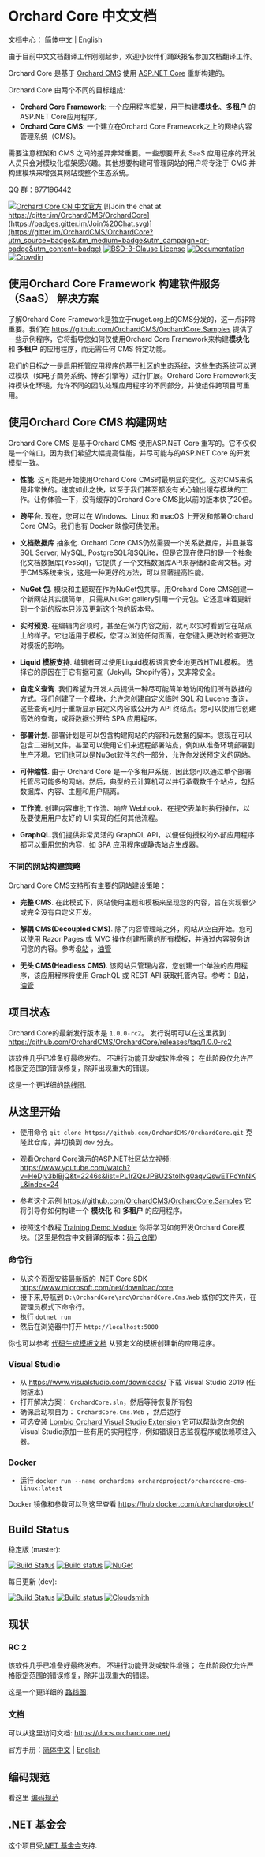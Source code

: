 # Orchard Core 中文文档

文档中心： [简体中文](https://docs.orchardcore.net/zh_CN/dev/) | [English](https://docs.orchardcore.net/en/dev/)

由于目前中文文档翻译工作刚刚起步，欢迎小伙伴们踊跃报名参加文档翻译工作。


Orchard Core 是基于 [Orchard CMS](https://github.com/OrchardCMS/Orchard) 使用 [ASP.NET Core](https://docs.microsoft.com/aspnet/core/) 重新构建的。

Orchard Core 由两个不同的目标组成:

- **Orchard Core Framework**: 一个应用程序框架，用于构建**模块化**、**多租户** 的ASP.NET Core应用程序。
- **Orchard Core CMS**: 一个建立在Orchard Core Framework之上的网络内容管理系统（CMS)。

需要注意框架和 CMS 之间的差异非常重要。一些想要开发 SaaS 应用程序的开发人员只会对模块化框架感兴趣。其他想要构建可管理网站的用户将专注于 CMS 并构建模块来增强其网站或整个生态系统。

QQ 群：877196442

[![Orchard Core CN 中文官方](https://pub.idqqimg.com/wpa/images/group.png)](//shang.qq.com/wpa/qunwpa?idkey=48721591a71ee7586316604a7a4ee99d26fd977c6120370a06585085a5936f62)
[![Join the chat at https://gitter.im/OrchardCMS/OrchardCore](https://badges.gitter.im/Join%20Chat.svg)](https://gitter.im/OrchardCMS/OrchardCore?utm_source=badge&utm_medium=badge&utm_campaign=pr-badge&utm_content=badge)
[![BSD-3-Clause License](https://img.shields.io/badge/license-BSD--3--Clause-blue.svg)](https://github.com/OrchardCMS/OrchardCore/blob/master/LICENSE)
[![Documentation](https://readthedocs.org/projects/orchardcore/badge/)](https://docs.orchardcore.net/)
[![Crowdin](https://badges.crowdin.net/orchard-core/localized.svg)](https://crowdin.com/project/orchard-core)

## 使用Orchard Core Framework 构建软件服务 （SaaS） 解决方案 

了解Orchard Core Framework是独立于nuget.org上的CMS分发的，这一点非常重要。我们在 <https://github.com/OrchardCMS/OrchardCore.Samples> 提供了一些示例程序，它将指导您如何仅使用Orchard Core Framework来构建**模块化** 和 **多租户** 的应用程序，而无需任何 CMS 特定功能。

我们的目标之一是启用托管应用程序的基于社区的生态系统，这些生态系统可以通过模块（如电子商务系统、博客引擎等）进行扩展。Orchard Core Framework支持模块化环境，允许不同的团队处理应用程序的不同部分，并使组件跨项目可重用。

## 使用Orchard Core CMS 构建网站 

Orchard Core CMS 是基于Orchard CMS 使用ASP.NET Core 重写的。它不仅仅是一个端口，因为我们希望大幅提高性能，并尽可能与的ASP.NET Core 的开发模型一致。

- **性能**. 这可能是开始使用Orchard Core CMS时最明显的变化。这对CMS来说是非常快的。速度如此之快，以至于我们甚至都没有关心输出缓存模块的工作。让你体验一下，没有缓存的Orchard Core CMS比以前的版本快了20倍。

- **跨平台**. 现在，您可以在 Windows、Linux 和 macOS 上开发和部署Orchard Core CMS。我们也有 Docker 映像可供使用。

- **文档数据库** 抽象化. Orchard Core CMS仍然需要一个关系数据库，并且兼容SQL Server, MySQL, PostgreSQL和SQLite，但是它现在使用的是一个抽象化文档数据库(YesSql)，它提供了一个文档数据库API来存储和查询文档。对于CMS系统来说，这是一种更好的方法，可以显著提高性能。

- **NuGet 包**. 模块和主题现在作为NuGet包共享。用Orchard Core CMS创建一个新网站其实很简单，只需从NuGet gallery引用一个元包。它还意味着更新到一个新的版本只涉及更新这个包的版本号。

- **实时预览**. 在编辑内容项时，甚至在保存内容之前，就可以实时看到它在站点上的样子。它也适用于模板，您可以浏览任何页面，在您键入更改时检查更改对模板的影响。

- **Liquid 模板支持**. 编辑者可以使用Liquid模板语言安全地更改HTML模板。 选择它的原因在于它有据可查（Jekyll，Shopify等），又非常安全。

- **自定义查询**. 我们希望为开发人员提供一种尽可能简单地访问他们所有数据的方式。我们创建了一个模块，允许您创建自定义临时 SQL 和 Lucene 查询，这些查询可用于重新显示自定义内容或公开为 API 终结点。您可以使用它创建高效的查询，或将数据公开给 SPA 应用程序。

- **部署计划**. 部署计划是可以包含构建网站的内容和元数据的脚本。您现在可以包含二进制文件，甚至可以使用它们来远程部署站点，例如从准备环境部署到生产环境。它们也可以是NuGet软件包的一部分，允许你发送预定义的网站。

- **可伸缩性**. 由于 Orchard Core 是一个多租户系统，因此您可以通过单个部署托管尽可能多的网站。然后，典型的云计算机可以并行承载数千个站点，包括数据库、内容、主题和用户隔离。

- **工作流**. 创建内容审批工作流、响应 Webhook、在提交表单时执行操作，以及要使用用户友好的 UI 实现的任何其他流程。

- **GraphQL**.我们提供非常灵活的 GraphQL API，以便任何授权的外部应用程序都可以重用您的内容，如 SPA 应用程序或静态站点生成器。

### 不同的网站构建策略

Orchard Core CMS支持所有主要的网站建设策略：

- **完整 CMS**. 在此模式下，网站使用主题和模板来呈现您的内容，旨在实现很少或完全没有自定义开发。

- **解耦 CMS(Decoupled CMS)**. 除了内容管理端之外，网站从空白开始。您可以使用 Razor Pages 或 MVC 操作创建所需的所有模板，并通过内容服务访问您的内容。参考:[B站](https://www.bilibili.com/video/BV1nE411M7FV?from=search&seid=808810272737390403)  ，[油管](https://www.youtube.com/watch?v=yWpz8p-oaKg)

- **无头 CMS(Headless CMS)**. 该网站只管理内容，您创建一个单独的应用程序，该应用程序将使用 GraphQL 或 REST API 获取托管内容。参考： [B站](https://www.bilibili.com/video/BV15E411s7kz?from=search&seid=16124424122784013302)，[油管](https://www.youtube.com/watch?v=4o9zG17cfa0)

## 项目状态

Orchard Core的最新发行版本是 `1.0.0-rc2`。
发行说明可以在这里找到： <https://github.com/OrchardCMS/OrchardCore/releases/tag/1.0.0-rc2>

该软件几乎已准备好最终发布。 不进行功能开发或软件增强； 在此阶段仅允许严格限定范围的错误修复，除非出现重大的错误。

这是一个更详细的[路线图](https://github.com/OrchardCMS/OrchardCore/wiki/Roadmap).

## 从这里开始

- 使用命令 `git clone https://github.com/OrchardCMS/OrchardCore.git` 克隆此仓库，并切换到 `dev` 分支。

- 观看Orchard Core演示的ASP.NET社区站立视频: <https://www.youtube.com/watch?v=HeDjv3blBjQ&t=2246s&list=PL1rZQsJPBU2StolNg0aqvQswETPcYnNKL&index=24>

- 参考这个示例 <https://github.com/OrchardCMS/OrchardCore.Samples> 它将引导你如何构建一个 **模块化** 和 **多租户** 的应用程序。

- 按照这个教程 [Training Demo Module](https://github.com/Lombiq/Orchard-Training-Demo-Module) 你将学习如何开发Orchard Core模块。（这里是包含中文翻译的版本：[码云仓库](https://gitee.com/hyzx86/Orchard-Training-Demo-Module/)）

### 命令行

- 从这个页面安装最新版的 .NET Core SDK  <https://www.microsoft.com/net/download/core>
- 接下来,导航到 `D:\OrchardCore\src\OrchardCore.Cms.Web` 或你的文件夹，在管理员模式下命令行。
- 执行 `dotnet run`
- 然后在浏览器中打开 `http://localhost:5000` 

你也可以参考 [代码生成模板文档](docs/getting-started/templates/README.md) 从预定义的模板创建新的应用程序。

### Visual Studio

- 从 https://www.visualstudio.com/downloads/ 下载 Visual Studio 2019 (任何版本) 
- 打开解决方案： `OrchardCore.sln`，然后等待恢复所有包
- 确保启动项目为： `OrchardCore.Cms.Web` ，然后运行
- 可选安装 [Lombiq Orchard Visual Studio Extension](https://marketplace.visualstudio.com/items?itemName=LombiqVisualStudioExtension.LombiqOrchardVisualStudioExtension) 它可以帮助您向您的Visual Studio添加一些有用的实用程序，例如错误日志监视程序或依赖项注入器。

### Docker

- 运行 `docker run --name orchardcms orchardproject/orchardcore-cms-linux:latest`

Docker 镜像和参数可以到这里查看 <https://hub.docker.com/u/orchardproject/> 

## Build Status

稳定版 (master): 

[![Build Status](https://api.travis-ci.org/OrchardCMS/OrchardCore.svg?branch=master)](https://travis-ci.org/OrchardCMS/OrchardCore/branches)
[![Build status](https://img.shields.io/appveyor/ci/alexbocharov/orchardcore/master.svg?label=appveyor&style=flat-square)](https://ci.appveyor.com/project/alexbocharov/orchardcore/branch/master)
[![NuGet](https://img.shields.io/nuget/v/OrchardCore.Application.Cms.Targets.svg)](https://www.nuget.org/packages/OrchardCore.Application.Cms.Targets)

每日更新 (dev): 

[![Build Status](https://api.travis-ci.org/OrchardCMS/OrchardCore.svg?branch=dev)](https://travis-ci.org/OrchardCMS/OrchardCore/branches)
[![Build status](https://img.shields.io/appveyor/ci/alexbocharov/orchardcore/dev.svg?label=appveyor&style=flat-square)](https://ci.appveyor.com/project/alexbocharov/orchardcore/branch/dev)
[![Cloudsmith](https://api-prd.cloudsmith.io/badges/version/orchardcore/preview/nuget/OrchardCore.Application.Cms.Targets/latest/x/?render=true&badge_token=gAAAAABey9hKFD_C-ZIpLvayS3HDsIjIorQluDs53KjIdlxoDz6Ntt1TzvMNJp7a_UWvQbsfN5nS7_0IbxCyqHZsjhmZP6cBkKforo-NqwrH5-E6QCrJ3D8%3D)](https://cloudsmith.io/~orchardcore/repos/preview/packages/detail/nuget/OrchardCore.Application.Cms.Targets/latest/)

## 现状

### RC 2

该软件几乎已准备好最终发布。 不进行功能开发或软件增强； 在此阶段仅允许严格限定范围的错误修复，除非出现重大的错误。

这是一个更详细的 [路线图](https://github.com/OrchardCMS/OrchardCore/wiki/Roadmap).

### 文档

可以从这里访问文档: <https://docs.orchardcore.net/>

官方手册：[简体中文](https://docs.orchardcore.net/zh_CN/dev/) | [English](https://docs.orchardcore.net/en/dev/)

## 编码规范

看这里 [编码规范](./CODE-OF-CONDUCT.md)

## .NET 基金会

这个项目受[.NET 基金会](http://www.dotnetfoundation.org)支持.
